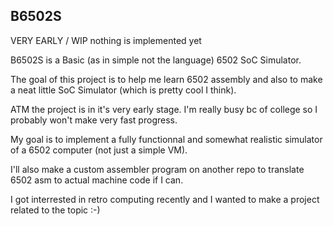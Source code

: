 ## B6502S 

VERY EARLY / WIP nothing is implemented yet

B6502S is a Basic (as in simple not the language) 6502 SoC Simulator. 

The goal of this project is to help me learn 6502 assembly and also to make a neat little 
SoC Simulator (which is pretty cool I think). 

ATM the project is in it's very early stage. 
I'm really busy bc of college so I probably won't make very fast progress. 

My goal is to implement a fully functionnal and somewhat realistic simulator 
of a 6502 computer (not just a simple VM). 

I'll also make a custom assembler program on another repo 
to translate 6502 asm to actual machine code if I can.

I got interrested in retro computing recently and I wanted to make 
a project related to the topic :-) 
